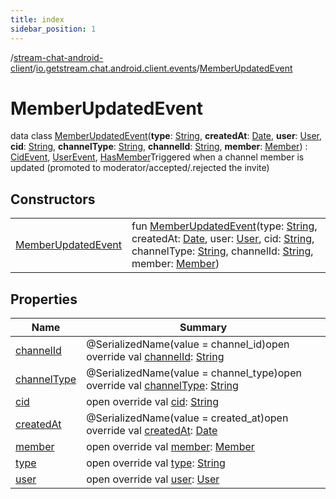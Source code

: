 ```yaml
---
title: index
sidebar_position: 1
---
```

/[stream-chat-android-client](../../index.md)/[io.getstream.chat.android.client.events](../index.md)/[MemberUpdatedEvent](index.md)  
  
  
  
# MemberUpdatedEvent  
data class [MemberUpdatedEvent](index.md)(**type**: [String](https://kotlinlang.org/api/latest/jvm/stdlib/kotlin/-string/index.html), **createdAt**: [Date](https://developer.android.com/reference/kotlin/java/util/Date.html), **user**: [User](../../io.getstream.chat.android.client.models/User/index.md), **cid**: [String](https://kotlinlang.org/api/latest/jvm/stdlib/kotlin/-string/index.html), **channelType**: [String](https://kotlinlang.org/api/latest/jvm/stdlib/kotlin/-string/index.html), **channelId**: [String](https://kotlinlang.org/api/latest/jvm/stdlib/kotlin/-string/index.html), **member**: [Member](../../io.getstream.chat.android.client.models/Member/index.md)) : [CidEvent](../CidEvent/index.md), [UserEvent](../UserEvent/index.md), [HasMember](../HasMember/index.md)Triggered when a channel member is updated (promoted to moderator/accepted/.rejected the invite)  
  
## Constructors  
  
| | |
|---|---|
| <a name="io.getstream.chat.android.client.events/MemberUpdatedEvent/MemberUpdatedEvent/#kotlin.String#java.util.Date#io.getstream.chat.android.client.models.User#kotlin.String#kotlin.String#kotlin.String#io.getstream.chat.android.client.models.Member/PointingToDeclaration/"></a>[MemberUpdatedEvent](MemberUpdatedEvent.md)| <a name="io.getstream.chat.android.client.events/MemberUpdatedEvent/MemberUpdatedEvent/#kotlin.String#java.util.Date#io.getstream.chat.android.client.models.User#kotlin.String#kotlin.String#kotlin.String#io.getstream.chat.android.client.models.Member/PointingToDeclaration/"></a>fun [MemberUpdatedEvent](MemberUpdatedEvent.md)(type: [String](https://kotlinlang.org/api/latest/jvm/stdlib/kotlin/-string/index.html), createdAt: [Date](https://developer.android.com/reference/kotlin/java/util/Date.html), user: [User](../../io.getstream.chat.android.client.models/User/index.md), cid: [String](https://kotlinlang.org/api/latest/jvm/stdlib/kotlin/-string/index.html), channelType: [String](https://kotlinlang.org/api/latest/jvm/stdlib/kotlin/-string/index.html), channelId: [String](https://kotlinlang.org/api/latest/jvm/stdlib/kotlin/-string/index.html), member: [Member](../../io.getstream.chat.android.client.models/Member/index.md))|
  
  
## Properties  
  
|  Name |  Summary | 
|---|---|
| <a name="io.getstream.chat.android.client.events/MemberUpdatedEvent/channelId/#/PointingToDeclaration/"></a>[channelId](channelId.md)| <a name="io.getstream.chat.android.client.events/MemberUpdatedEvent/channelId/#/PointingToDeclaration/"></a>@SerializedName(value = channel_id)open override val [channelId](channelId.md): [String](https://kotlinlang.org/api/latest/jvm/stdlib/kotlin/-string/index.html)|
| <a name="io.getstream.chat.android.client.events/MemberUpdatedEvent/channelType/#/PointingToDeclaration/"></a>[channelType](channelType.md)| <a name="io.getstream.chat.android.client.events/MemberUpdatedEvent/channelType/#/PointingToDeclaration/"></a>@SerializedName(value = channel_type)open override val [channelType](channelType.md): [String](https://kotlinlang.org/api/latest/jvm/stdlib/kotlin/-string/index.html)|
| <a name="io.getstream.chat.android.client.events/MemberUpdatedEvent/cid/#/PointingToDeclaration/"></a>[cid](cid.md)| <a name="io.getstream.chat.android.client.events/MemberUpdatedEvent/cid/#/PointingToDeclaration/"></a>open override val [cid](cid.md): [String](https://kotlinlang.org/api/latest/jvm/stdlib/kotlin/-string/index.html)|
| <a name="io.getstream.chat.android.client.events/MemberUpdatedEvent/createdAt/#/PointingToDeclaration/"></a>[createdAt](createdAt.md)| <a name="io.getstream.chat.android.client.events/MemberUpdatedEvent/createdAt/#/PointingToDeclaration/"></a>@SerializedName(value = created_at)open override val [createdAt](createdAt.md): [Date](https://developer.android.com/reference/kotlin/java/util/Date.html)|
| <a name="io.getstream.chat.android.client.events/MemberUpdatedEvent/member/#/PointingToDeclaration/"></a>[member](member.md)| <a name="io.getstream.chat.android.client.events/MemberUpdatedEvent/member/#/PointingToDeclaration/"></a>open override val [member](member.md): [Member](../../io.getstream.chat.android.client.models/Member/index.md)|
| <a name="io.getstream.chat.android.client.events/MemberUpdatedEvent/type/#/PointingToDeclaration/"></a>[type](type.md)| <a name="io.getstream.chat.android.client.events/MemberUpdatedEvent/type/#/PointingToDeclaration/"></a>open override val [type](type.md): [String](https://kotlinlang.org/api/latest/jvm/stdlib/kotlin/-string/index.html)|
| <a name="io.getstream.chat.android.client.events/MemberUpdatedEvent/user/#/PointingToDeclaration/"></a>[user](user.md)| <a name="io.getstream.chat.android.client.events/MemberUpdatedEvent/user/#/PointingToDeclaration/"></a>open override val [user](user.md): [User](../../io.getstream.chat.android.client.models/User/index.md)|


